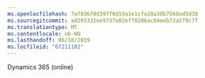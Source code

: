 ```yaml
---
ms.openlocfilehash: 7af836f8d39ff0d1da1e1cfa28a30b7560ad5d38
ms.sourcegitcommit: ad203331ee9737e82ef70206ac04eeb72a5f9c7f
ms.translationtype: MT
ms.contentlocale: nb-NO
ms.lasthandoff: 06/18/2019
ms.locfileid: "67211102"
---
```

Dynamics 365 (online)